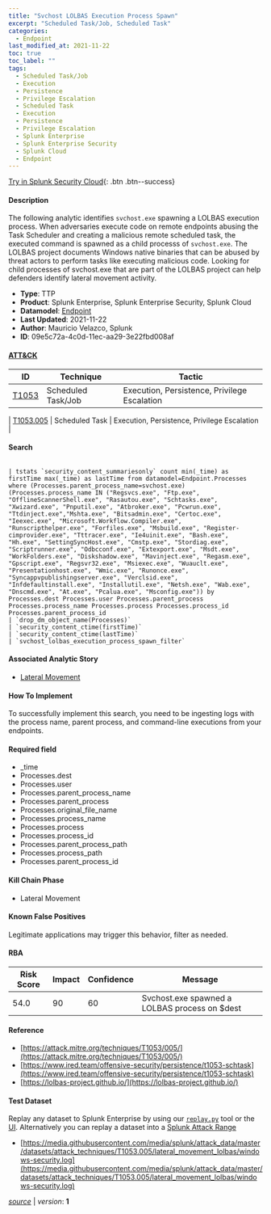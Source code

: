 ```yaml
---
title: "Svchost LOLBAS Execution Process Spawn"
excerpt: "Scheduled Task/Job, Scheduled Task"
categories:
  - Endpoint
last_modified_at: 2021-11-22
toc: true
toc_label: ""
tags:
  - Scheduled Task/Job
  - Execution
  - Persistence
  - Privilege Escalation
  - Scheduled Task
  - Execution
  - Persistence
  - Privilege Escalation
  - Splunk Enterprise
  - Splunk Enterprise Security
  - Splunk Cloud
  - Endpoint
---
```




[Try in Splunk Security Cloud](https://www.splunk.com/en_us/cyber-security.html){: .btn .btn--success}

#### Description

The following analytic identifies `svchost.exe` spawning a LOLBAS execution process. When adversaries execute code on remote endpoints abusing the Task Scheduler and creating a malicious remote scheduled task, the executed command is spawned as a child processs of `svchost.exe`. The LOLBAS project documents Windows native binaries that can be abused by threat actors to perform tasks like executing malicious code. Looking for child processes of svchost.exe that are part of the LOLBAS project can help defenders identify lateral movement activity.

- **Type**: TTP
- **Product**: Splunk Enterprise, Splunk Enterprise Security, Splunk Cloud
- **Datamodel**: [Endpoint](https://docs.splunk.com/Documentation/CIM/latest/User/Endpoint)
- **Last Updated**: 2021-11-22
- **Author**: Mauricio Velazco, Splunk
- **ID**: 09e5c72a-4c0d-11ec-aa29-3e22fbd008af


#### [ATT&CK](https://attack.mitre.org/)

| ID          | Technique   | Tactic         |
| ----------- | ----------- |--------------- |
| [T1053](https://attack.mitre.org/techniques/T1053/) | Scheduled Task/Job | Execution, Persistence, Privilege Escalation |

| [T1053.005](https://attack.mitre.org/techniques/T1053/005/) | Scheduled Task | Execution, Persistence, Privilege Escalation |

#### Search

```

| tstats `security_content_summariesonly` count min(_time) as firstTime max(_time) as lastTime from datamodel=Endpoint.Processes where (Processes.parent_process_name=svchost.exe) (Processes.process_name IN ("Regsvcs.exe", "Ftp.exe", "OfflineScannerShell.exe", "Rasautou.exe", "Schtasks.exe", "Xwizard.exe", "Pnputil.exe", "Atbroker.exe", "Pcwrun.exe", "Ttdinject.exe","Mshta.exe", "Bitsadmin.exe", "Certoc.exe", "Ieexec.exe", "Microsoft.Workflow.Compiler.exe", "Runscripthelper.exe", "Forfiles.exe", "Msbuild.exe", "Register-cimprovider.exe", "Tttracer.exe", "Ie4uinit.exe", "Bash.exe", "Hh.exe", "SettingSyncHost.exe", "Cmstp.exe", "Stordiag.exe", "Scriptrunner.exe", "Odbcconf.exe", "Extexport.exe", "Msdt.exe", "WorkFolders.exe", "Diskshadow.exe", "Mavinject.exe", "Regasm.exe", "Gpscript.exe", "Regsvr32.exe", "Msiexec.exe", "Wuauclt.exe", "Presentationhost.exe", "Wmic.exe", "Runonce.exe", "Syncappvpublishingserver.exe", "Verclsid.exe", "Infdefaultinstall.exe", "Installutil.exe", "Netsh.exe", "Wab.exe", "Dnscmd.exe", "At.exe", "Pcalua.exe", "Msconfig.exe")) by Processes.dest Processes.user Processes.parent_process Processes.process_name Processes.process Processes.process_id Processes.parent_process_id 
| `drop_dm_object_name(Processes)` 
| `security_content_ctime(firstTime)` 
| `security_content_ctime(lastTime)` 
| `svchost_lolbas_execution_process_spawn_filter`
```

#### Associated Analytic Story
* [Lateral Movement](/stories/lateral_movement)


#### How To Implement
To successfully implement this search, you need to be ingesting logs with the process name, parent process, and command-line executions from your endpoints.

#### Required field
* _time
* Processes.dest
* Processes.user
* Processes.parent_process_name
* Processes.parent_process
* Processes.original_file_name
* Processes.process_name
* Processes.process
* Processes.process_id
* Processes.parent_process_path
* Processes.process_path
* Processes.parent_process_id


#### Kill Chain Phase
* Lateral Movement


#### Known False Positives
Legitimate applications may trigger this behavior, filter as needed.


#### RBA

| Risk Score  | Impact      | Confidence   | Message      |
| ----------- | ----------- |--------------|--------------|
| 54.0 | 90 | 60 | Svchost.exe spawned a LOLBAS process on $dest |




#### Reference

* [https://attack.mitre.org/techniques/T1053/005/](https://attack.mitre.org/techniques/T1053/005/)
* [https://www.ired.team/offensive-security/persistence/t1053-schtask](https://www.ired.team/offensive-security/persistence/t1053-schtask)
* [https://lolbas-project.github.io/](https://lolbas-project.github.io/)



#### Test Dataset
Replay any dataset to Splunk Enterprise by using our [`replay.py`](https://github.com/splunk/attack_data#using-replaypy) tool or the [UI](https://github.com/splunk/attack_data#using-ui).
Alternatively you can replay a dataset into a [Splunk Attack Range](https://github.com/splunk/attack_range#replay-dumps-into-attack-range-splunk-server)

* [https://media.githubusercontent.com/media/splunk/attack_data/master/datasets/attack_techniques/T1053.005/lateral_movement_lolbas/windows-security.log](https://media.githubusercontent.com/media/splunk/attack_data/master/datasets/attack_techniques/T1053.005/lateral_movement_lolbas/windows-security.log)



[*source*](https://github.com/splunk/security_content/tree/develop/detections/endpoint/svchost_lolbas_execution_process_spawn.yml) \| *version*: **1**